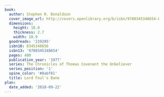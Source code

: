 ```yaml
---
book:
  author: Stephen R. Donaldson
  cover_image_url: http://covers.openlibrary.org/b/isbn/9780345348654-L.jpg
  dimensions:
    height: 18.0
    thickness: 2.7
    width: 10.9
  goodreads: '219205'
  isbn10: 0345348656
  isbn13: '9780345348654'
  pages: 480
  publication_year: '1977'
  series: The Chronicles of Thomas Covenant the Unbeliever
  series_position: '1'
  spine_color: '#8abf81'
  title: Lord Foul's Bane
plan:
  date_added: '2018-09-22'
---
```

